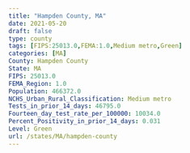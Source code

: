 ```yaml
---
title: "Hampden County, MA"
date: 2021-05-20
draft: false
type: county
tags: [FIPS:25013.0,FEMA:1.0,Medium metro,Green]
categories: [MA]
County: Hampden County
State: MA
FIPS: 25013.0
FEMA_Region: 1.0
Population: 466372.0
NCHS_Urban_Rural_Classification: Medium metro
Tests_in_prior_14_days: 46795.0
Fourteen_day_test_rate_per_100000: 10034.0
Percent_Positivity_in_prior_14_days: 0.031
Level: Green
url: /states/MA/hampden-county
---
```



